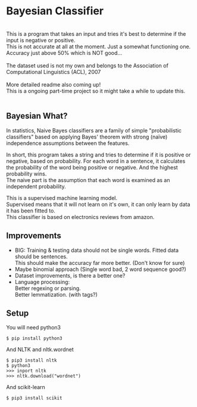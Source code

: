# Bayesian Classifier
<br>
This is a program that takes an input and tries it's best to determine if the input is negative or positive.<br>
This is not accurate at all at the moment. Just a somewhat functioning one.<br>
Accuracy just above 50% which is NOT good...<br>
<br>
The dataset used is not my own and belongs to the Association of Computational Linguistics (ACL), 2007<br>
<br>
More detailed readme also coming up!<br>
This is a ongoing part-time project so it might take a while to update this.<br>
<br>

## Bayesian What?
In statistics, Naive Bayes classifiers are a family of simple "probabilistic classifiers" based on applying Bayes' theorem with strong (naïve) independence assumptions between the features.<br>

In short, this program takes a string and tries to determine if it is positive or negative, based on probability. For each word in a sentence, it calculates the probability of the word being positive or negative. And the highest probability wins.<br>
The naive part is the assumption that each word is examined as an independent probability.<br>

This is a supervised machine learning model.<br>
Supervised means that it will not learn on it's own, it can only learn by data it has been fitted to.<br>
This classifier is based on electronics reviews from amazon.<br>

## Improvements
* BIG: Training & testing data should not be single words. Fitted data should be sentences.<br>
    This should make the accuracy far more better. (Don't know for sure)<br>
* Maybe binomial approach (Single word bad, 2 word sequence good?)<br>
* Dataset improvements, is there a better one?<br>
* Language processing:<br>
    Better regexing or parsing.<br>
    Better lemmatization. (with tags?)<br>

## Setup
You will need python3
```
$ pip install python3
```

And NLTK and nltk.wordnet
```
$ pip3 install nltk
$ python3
>>> inport nltk
>>> nltk.download("wordnet")
```

And scikit-learn
```
$ pip3 install scikit
```
